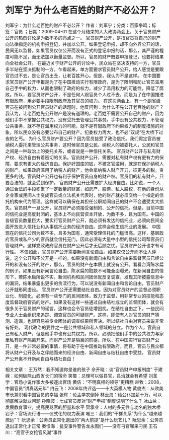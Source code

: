 # 刘军宁  为什么老百姓的财产不必公开？

刘军宁：为什么老百姓的财产不必公开？
作者：刘军宁；分类：百家争鸣；标签：官员 ；日期：2009-04-01
在这个月结束的人大政协两会上，关于官员财产公开的热烈讨论是为数不多的亮点之一。
官员财产公开，是指官员将自己的财产向法律指定的机构申报登记，并加以公开。如果登记申报，却不向外界公开的话，民间无以监督。如果官员仅仅公开而没有正式的登记申报的话，那么，其严谨的程度可能不足，而无法加以衡量监督。所以，官员的财产既要申报登记，也要将结果向全社会公开。
在最近关于财产公开的讨论中，民众站在坚决支持的一方，官员多半站在坚决抵制的一方。乍看起来，单方面要求官员财产公开，给人感觉是要跟官员过不去，是让官员出丑，让老百姓开心。但是，我认为不是这样。
在中国要求官员财产公开申报是为了在中国推动实行有限政府，是为了限制和防止官员滥用自己手中的权力，从而也限制了政府的权力，减少了滥用权力的可能性，降低了腐败。所以，要官员财产公开，不是任何人跟官员个人过不去，而是为了在中国推进有限政府，用必要手段限制政府及其官员的权力。
在这次两会上，有一个副省级官员在被问到公开官员财产的话题时，他反问到：为什么不先公开老百姓的财产？我认为，让老百姓先公开财产是没有道理的。老百姓不需要公开自己的财产，因为他们手中不掌握公共权力，没有受托去管理公共事务。手中没有公共权力，不管理公共事务，就不存在滥用权力的可能，就不是有限政府下约束权力的制度措施的对象，所以民众没有必要公布自己的财产。纪委权力再大，也不必“双规”在大桥下过夜的乞丐。
为什么官员财产要公开？因为官员接受了政治信托。我们假定官员被纳税人委托来管理公共事务，这时候官员是公民、纳税人的被委托人，公民和官员之间是一种政治上的委托关系，或者说是一种信托关系。
官员财产公开与私有财产权、经济自由有着密切的关系。官员财产公开，需要对私有财产权有更有力的保障，要求有更大的经济自由。保护好国库的钱，不被贪官滥用，就是在保护纳税人的财产。如果政府滥用了纳税人的财产，他会拿纳税人财产开刀，征更多的税，贪更多的钱。官员财产公开也有利于保护官员自身的财产权。官员们的私有财产，只要合法的，就会受到保护。
官员财产公开还需要扩大经济自由。比如说，一个人通过合法的手段积累了一定数量的财富，如房产、股票、私人股权，在他的身份从企业家或民间人士变成官员或立法机关代表时，他的财产就必须交给一个指定的信托机构来代为管理。这样就可以确保在其担任公职期间自己的财产不会遭受太大损失。官员财产一旦公开，官员财产必须接受强制的、公开的信托。但是，目前中国的信托业是高度封闭的，基本上不向民营资本开放，为数不多，且为国有。中国的各级官员数量巨大，要实行官员财产公开，就必须有发达的信托业，必须向民间全面开放进入信托业和从事信托业务的经济自由。这样会催生信托业的发展。
中国现在的信托公司为数不多，且多为国有，通常受理信托的门槛很高。这样，基层政府官员或私产少的官员就会信托无门，因此必须有大量中小型的信托公司帮官员们管理财产。这样党政政府官员在财产公开后才无后顾之忧。官员财产公开也才有可行性。
不仅如此，官员财产公开需要新闻言论自由。如果仅仅公开而不让人评说，这个公开和不公开是一样的。如果没有新闻自由和言论自由来监督官员已经公开的和没有公开的财产，那么，官员的财产在本质上就没有公开。看看台湾陈水扁的例子。如果没有新闻言论自由，陈水扁的赃款不可能全面曝光。在新闻自由的情形下，若陈水扁所说不实，新闻机构和民间团体就反复调查，发现其所披露信息中的漏洞，结果暴露出更多的贪渎行为。可以说没有新闻自由和言论自由，官员财产公开就形同虚设。
官员财产公开还需要结社自由。因为对官员财产的监督必须职业化、制度化，必须有一些专门的民间团体，致力于监督，用非常专业的技能和态度监督政府官员的财产。如果没有这样一些通过自由结社成立的监督团体，就会有很多关于官员财产的谣言。这样也会令官员徒增困扰。在结社自由之下，一些民间专业人士会组织来追踪、调查官员的可疑财产。这样，即使有人对官员的财产猜测、造谣，也很容易被专业团体的调查结果所否决。所以结社自由对官员来说非常有好处。
现代政治的要件之一是公共领域和私人领域的分立。作为个人，官员自己有私人财产，但是他手中也有公共权力。所以，必须把他们手中的公共权力与家里私有财产隔离开来。而财产公开是隔离的前提。所以，在中国实行官员财产公开，是一件非常必要的事情，将有助于在中国推动有限政府。而且，官员与民众都将从财产公开及与之伴随而来的经济自由、新闻自由与结社自由中受益。
官员财产公开离不开新闻自由与结社自由！

相关文章：
王万然：我不知道你是谁的孩子
佘开晓：谈“官员财产申报制度”
于建嵘：如何破除山西省长们的宿命
笑蜀：总理可以做县官，县治就会有希望
刘革学：官场小说作家大多被逐出官场
黄佶：“不明真相的领导”更糟糕
赵牧：2008，中国官员“讲真话元年”
冉云飞：2008年终评选——十大英模人物
黄俊杰：从欧美市长兼职看中国官员的幸福
张辉：论孟学农倒掉
林云海：给公仆加薪十万，可以彻底解决就业问题
孙晓波：七成官员反对“财产申报”制度说明了什么？
冰山兰：发展教育事业，提高民骂官的胆量和水平
贺承业：人材的多元性与功名的独木桥
宕子：官场流行语——仪式化的权力表演
唯三：我们的“干群关系”为什么“越来越疏远”？
阮思余：公务员正常化退出的“两大前提”是什么玩艺儿？
阮思余：公务员退出正常化才正常
秦恨海：瓮安事件警告龙永图们——没有刁官哪来刁民
王石川：“高官子女抢官风潮”事件